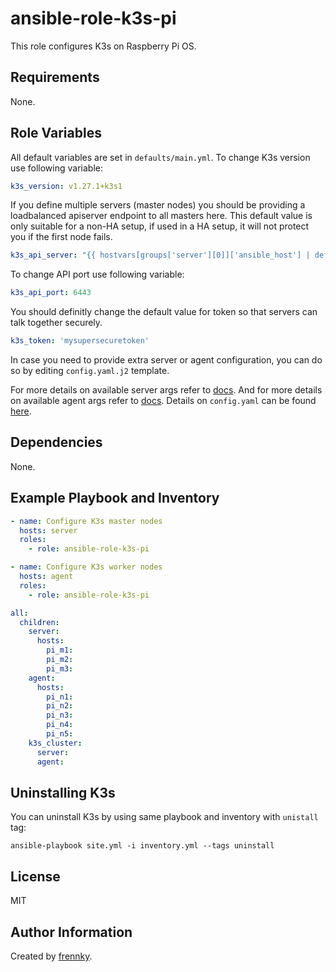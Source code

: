 ansible-role-k3s-pi
=========================

This role configures K3s on Raspberry Pi OS.

Requirements
------------

None.

Role Variables
--------------

All default variables are set in `defaults/main.yml`. To change K3s version use following variable:

```yaml
k3s_version: v1.27.1+k3s1
```

If you define multiple servers (master nodes) you should be providing a loadbalanced apiserver endpoint to all masters here. This default value is only suitable for a non-HA setup, if used in a HA setup, it will not protect you if the first node fails.

```yaml
k3s_api_server: "{{ hostvars[groups['server'][0]]['ansible_host'] | default(groups['server'][0]) }}"
```

To change API port use following variable:

```yaml
k3s_api_port: 6443
```

You should definitly change the default value for token so that servers can talk together securely.

```yaml
k3s_token: 'mysupersecuretoken'
```

In case you need to provide extra server or agent configuration, you can do so by editing `config.yaml.j2` template.

For more details on available server args refer to [docs](https://docs.k3s.io/cli/server). And for more details on available agent args refer to [docs](https://docs.k3s.io/cli/agent). Details on `config.yaml` can be found [here](https://docs.k3s.io/installation/configuration#configuration-file).

Dependencies
------------

None.

Example Playbook and Inventory
------------------------------

```yaml
- name: Configure K3s master nodes
  hosts: server
  roles:
    - role: ansible-role-k3s-pi

- name: Configure K3s worker nodes
  hosts: agent
  roles:
    - role: ansible-role-k3s-pi
```

```yaml
all:
  children:
    server:
      hosts:
        pi_m1:
        pi_m2:
        pi_m3:
    agent:
      hosts:
        pi_n1:
        pi_n2:
        pi_n3:
        pi_n4:
        pi_n5:
    k3s_cluster:
      server:
      agent:
```

Uninstalling K3s
---------------------

You can uninstall K3s by using same playbook and inventory with `unistall` tag:

```shell
ansible-playbook site.yml -i inventory.yml --tags uninstall
```

License
-------

MIT

Author Information
------------------

Created by [frennky](https://github.com/frennky).
